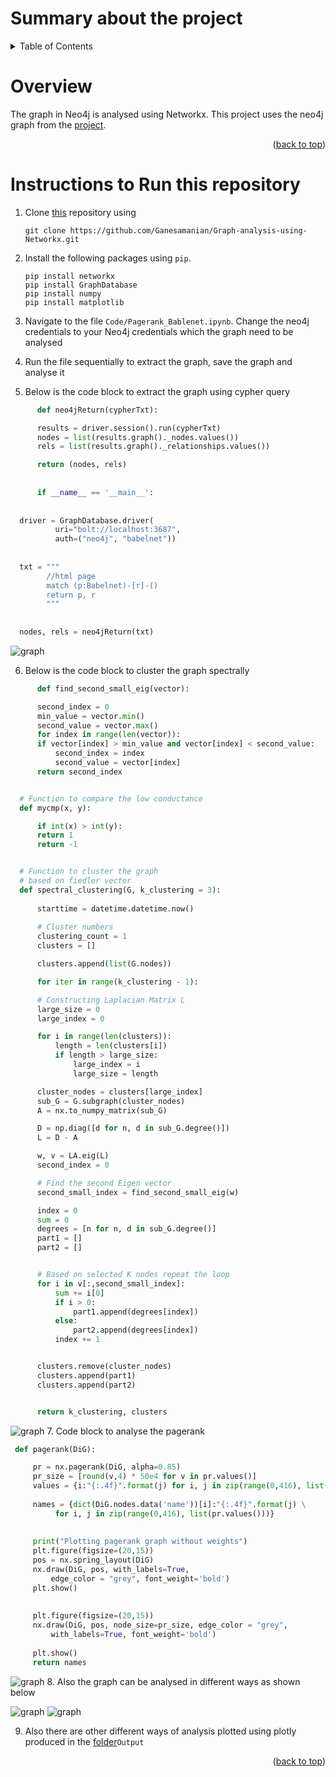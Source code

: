 # Summary about the project

<!-- TABLE OF CONTENTS -->
<details>
  <summary>Table of Contents</summary>
  <ol>
    <li><a href="#overview">overview</a></li>
    <li><a href="#instructions-to-Run-this-repository">Instructions to Run this repository</a></li>

</details>


<!-- Overview -->
# Overview 

The graph in Neo4j is analysed using Networkx. This project uses the neo4j graph from the [project](https://github.com/Ganesamanian/Working-with-BabelNet).

<p align="right">(<a href="#top">back to top</a>)</p>


<!-- Instructions to Run this repository -->
# Instructions to Run this repository
1. Clone [this](https://github.com/Ganesamanian/Graph-analysis-using-Networkx-) repository using 
   ```
   git clone https://github.com/Ganesamanian/Graph-analysis-using-Networkx.git
   ```
2. Install the following packages using `pip`.
   ```
   pip install networkx
   pip install GraphDatabase
   pip install numpy
   pip install matplotlib
   ```
3. Navigate to the file `Code/Pagerank_Bablenet.ipynb`. Change the neo4j credentials to your Neo4j credentials which the graph need to be analysed 

4. Run the file sequentially to extract the graph, save the graph and analyse it

5. Below is the code block to extract the graph using cypher query

  ```python
        def neo4jReturn(cypherTxt):

        results = driver.session().run(cypherTxt)
        nodes = list(results.graph()._nodes.values())
        rels = list(results.graph()._relationships.values())

        return (nodes, rels)
        
        
        if __name__ == '__main__':
    
	  
	driver = GraphDatabase.driver(
	        uri="bolt://localhost:3687", 
	        auth=("neo4j", "babelnet"))
	    
	
	txt = """
	      //html page 
	      match (p:Babelnet)-[r]-()
	      return p, r
	      """
	    
	
	nodes, rels = neo4jReturn(txt)
```

![graph](Image/Graph.png)


6. Below is the code block to cluster the graph spectrally

  ```python
        def find_second_small_eig(vector):

	    second_index = 0
	    min_value = vector.min()
	    second_value = vector.max()
	    for index in range(len(vector)):
		if vector[index] > min_value and vector[index] < second_value:
		    second_index = index
		    second_value = vector[index]
	    return second_index


	# Function to compare the low conductance
	def mycmp(x, y):

	    if int(x) > int(y):
		return 1
	    return -1


	# Function to cluster the graph
	# based on fiedler vector
	def spectral_clustering(G, k_clustering = 3):
	    
	    starttime = datetime.datetime.now()
	    
	    # Cluster numbers     
	    clustering_count = 1
	    clusters = []

	    clusters.append(list(G.nodes))

	    for iter in range(k_clustering - 1):

		# Constructing Laplacian Matrix L
		large_size = 0
		large_index = 0

		for i in range(len(clusters)):
		    length = len(clusters[i])
		    if length > large_size:
		        large_index = i
		        large_size = length

		cluster_nodes = clusters[large_index]
		sub_G = G.subgraph(cluster_nodes)
		A = nx.to_numpy_matrix(sub_G)

		D = np.diag([d for n, d in sub_G.degree()])
		L = D - A

		w, v = LA.eig(L)
		second_index = 0

		# Find the second Eigen vector
		second_small_index = find_second_small_eig(w)

		index = 0
		sum = 0
		degrees = [n for n, d in sub_G.degree()]
		part1 = []
		part2 = []


		# Based on selected K nodes repeat the loop
		for i in v[:,second_small_index]:
		    sum += i[0]
		    if i > 0:
		        part1.append(degrees[index])
		    else:
		        part2.append(degrees[index])
		    index += 1


		clusters.remove(cluster_nodes)
		clusters.append(part1)
		clusters.append(part2)


	    return k_clustering, clusters
 ```
  ![graph](Image/Spectralclustering.png)
 7. Code block to analyse the pagerank
 
   ```python
	def pagerank(DiG):

	    pr = nx.pagerank(DiG, alpha=0.85)
	    pr_size = [round(v,4) * 50e4 for v in pr.values()]
	    values = {i:"{:.4f}".format(j) for i, j in zip(range(0,416), list(pr.values()))}
	    
	    names = {dict(DiG.nodes.data('name'))[i]:"{:.4f}".format(j) \
		     for i, j in zip(range(0,416), list(pr.values()))}
	    
	    
	    print("Plotting pagerank graph without weights")
	    plt.figure(figsize=(20,15))	  
	    pos = nx.spring_layout(DiG)	    
	    nx.draw(DiG, pos, with_labels=True, 
		    edge_color = "grey", font_weight='bold')    
	    plt.show()
	    
	    
	    plt.figure(figsize=(20,15))    
	    nx.draw(DiG, pos, node_size=pr_size, edge_color = "grey", 
		    with_labels=True, font_weight='bold')    
	    
	    plt.show()
	    return names
 ```
  ![graph](Image/Pagerank.png)
 8. Also the graph can be analysed in different ways as shown below
 
 ![graph](Image/hammerplot.png)
 ![graph](Image/cirplot.png)
 
 9. Also there are other different ways of analysis plotted using plotly produced in the [folder](https://github.com/Ganesamanian/Graph-analysis-using-Networkx-/tree/master/Output)`Output`

<p align="right">(<a href="#top">back to top</a>)</p>


